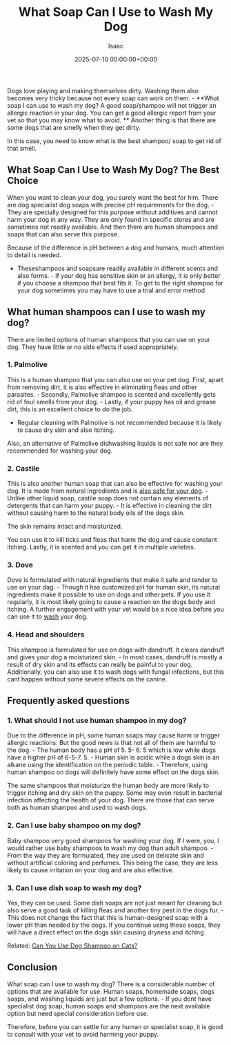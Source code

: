 ﻿---
title: What Soap Can I Use to Wash My Dog
description: Dogs love playing and making themselves dirty. Washing them also becomes very tricky because not every soap can work on them. - What soap I can use to wash my...
slug: /what-soap-can-i-use-to-wash-my-dog/
date: 2025-07-10 00:00:00+00:00
lastmod: 2025-07-10 00:00:00+03:00
author: Isaac
categories:
- Fleas
- Guide
tags:
- fleas
- soap
- wash
layout: post
---

Dogs love playing and making themselves dirty. Washing them also becomes very tricky because not every soap can work on them. - **What soap I can use to wash my dog? A good soap/shampoo will not trigger an allergic reaction in your dog. You can get a good allergic report from your vet so that you may know what to avoid. ** Another thing is that there are some dogs that are smelly when they get dirty.

In this case, you need to know what is the best shampoo/ soap to get rid of that smell.

##  What Soap Can I Use to Wash My Dog?  The Best Choice

When you want to clean your dog, you surely want the best for him. There are dog specialist dog soaps with precise pH requirements for the dog. - They are specially designed for this purpose without additives and cannot harm your dog in any way. They are only found in specific stores and are sometimes not readily available. And then there are human shampoos and soaps that can also serve this purpose.

Because of the difference in pH between a dog and humans, much attention to detail is needed.

- Theseshampoos and soapsare readily available in different scents and also forms. - If your dog has sensitive skin or an allergy, it is only better if you choose a shampoo that best fits it. To get to the right shampoo for your dog sometimes you may have to use a trial and error method.

##  **What human shampoos can I use to wash my dog?**

There are limited options of human shampoos that you can use on your dog. They have little or no side effects if used appropriately.

###  **1. Palmolive**

This is a human shampoo that you can also use on your pet dog. First, apart from removing dirt, it is also effective in eliminating fleas and other parasites. - Secondly, Palmolive shampoo is scented and excellently gets rid of foul smells from your dog. - Lastly, if your puppy has oil and grease dirt, this is an excellent choice to do the job.

- Regular cleaning with Palmolive is not recommended because it is likely to cause dry skin and also itching.

Also, an alternative of Palmolive dishwashing liquids is not safe nor are they recommended for washing your dog.

###  **2. Castile**

This is also another human soap that can also be effective for washing your dog. It is made from natural ingredients and is [also safe for your dog](https://pestpolicy.com/best-flea-combs-for-dogs/). - Unlike other liquid soap, castile soap does not contain any elements of detergents that can harm your puppy. - It is effective in cleaning the dirt without causing harm to the natural body oils of the dogs skin.

The skin remains intact and moisturized.

You can use it to kill ticks and fleas that harm the dog and cause constant itching. Lastly, it is scented and you can get it in multiple varieties.

###  **3. Dove**

Dove is formulated with natural ingredients that make it safe and tender to use on your dag. - Though it has customized pH for human skin, its natural ingredients make it possible to use on dogs and other pets. If you use it regularly, it is most likely going to cause a reaction on the dogs body and itching. A further engagement with your vet would be a nice idea before you can use it to [wash](https://pestpolicy.com/best-car-wash-soap/) your dog.

###  **4. Head and shoulders**

This shampoo is formulated for use on dogs with dandruff. It clears dandruff and gives your dog a moisturized skin. - In most cases, dandruff is mostly a result of dry skin and its effects can really be painful to your dog. Additionally, you can also use it to wash dogs with fungal infections, but this cant happen without some severe effects on the canine.

##  Frequently asked questions

###  **1. What should I not use human shampoo in my dog?**

Due to the difference in pH, some human soaps may cause harm or trigger allergic reactions. But the good news is that not all of them are harmful to the dog. - The human body has a pH of 5. 5- 6. 5 which is low while dogs have a higher pH of 6-5-7. 5. - Human skin is acidic while a dogs skin is an alkane using the identification on the periodic table. - Therefore, using human shampoo on dogs will definitely have some effect on the dogs skin.

The same shampoos that moisturize the human body are more likely to trigger itching and dry skin on the puppy. Some may even result in bacterial infection affecting the health of your dog. There are those that can serve both as human shampoo and used to wash dogs.

###  **2. Can I use baby shampoo on my dog?**

Baby shampoo very good shampoos for washing your dog. If I were, you, I would rather use baby shampoos to wash my dog than adult shampoo. - From the way they are formulated, they are used on delicate skin and without artificial coloring and perfumes. This being the case, they are less likely to cause irritation on your dog and are also effective.

###  **3. Can I use dish soap to wash my dog?**

Yes, they can be used. Some dish soaps are not just meant for cleaning but also serve a good task of killing fleas and another tiny pest in the dogs fur. - This does not change the fact that this is human-designed soap with a lower pH than needed by the dogs. If you continue using these soaps, they will have a direct effect on the dogs skin causing dryness and itching.

Related: [Can You Use Dog Shampoo on Cats? ](https://pestpolicy.com/can-you-use-dog-shampoo-on-cats/)

##  Conclusion

What soap can I use to wash my dog? There is a considerable number of options that are available for use. Human soaps, homemade soaps, dogs soaps, and washing liquids are just but a few options. - If you dont have specialist dog soap, human soaps and shampoos are the next available option but need special consideration before use.

Therefore, before you can settle for any human or specialist soap, it is good to consult with your vet to avoid harming your puppy.

